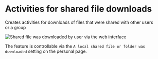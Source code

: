 <!--
  - SPDX-FileCopyrightText: 2016 Nextcloud GmbH and Nextcloud contributors
  - SPDX-License-Identifier: AGPL-3.0-or-later
-->
# Activities for shared file downloads

Creates activities for downloads of files that were shared with other users or a group

![Shared file was downloaded by user via the web interface](docs/screenshot.png)

The feature is controllable via the `A local shared file or folder was downloaded` setting on the personal page.
